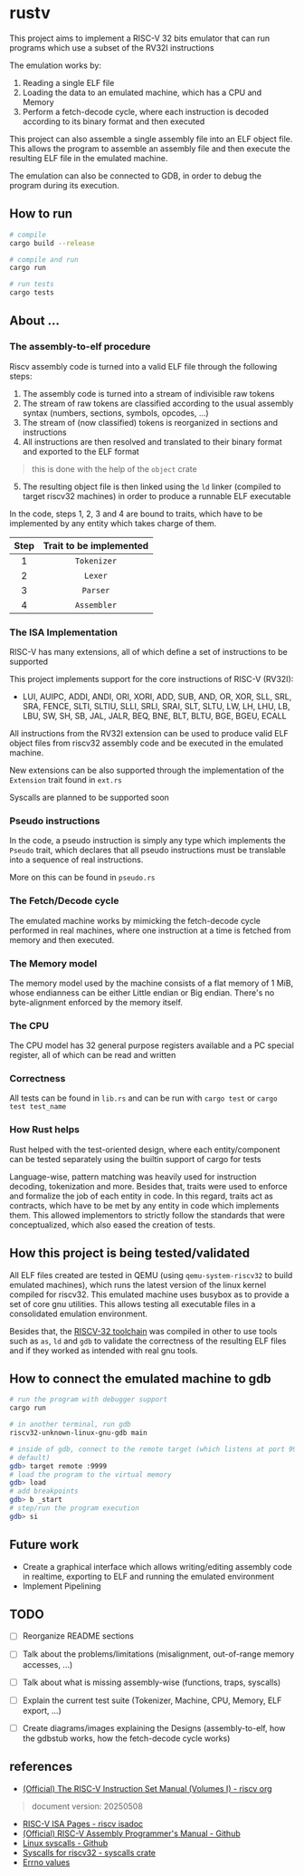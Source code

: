 # rustv
This project aims to implement a RISC-V 32 bits emulator that can run programs
which use a subset of the RV32I instructions

The emulation works by:
1. Reading a single ELF file
2. Loading the data to an emulated machine, which has a CPU and Memory
3. Perform a fetch-decode cycle, where each instruction is decoded according to
   its binary format and then executed

This project can also assemble a single assembly file into an ELF object file.
This allows the program to assemble an assembly file and then execute the
resulting ELF file in the emulated machine.

The emulation can also be connected to GDB, in order to debug the program
during its execution.


## How to run
```bash
# compile
cargo build --release

# compile and run
cargo run

# run tests
cargo tests
```


## About ...

### The assembly-to-elf procedure
Riscv assembly code is turned into a valid ELF file through the following
steps:
1. The assembly code is turned into a stream of indivisible raw tokens
2. The stream of raw tokens are classified according to the usual assembly
   syntax (numbers, sections, symbols, opcodes, ...)
3. The stream of (now classified) tokens is reorganized in sections and
   instructions
4. All instructions are then resolved and translated to their binary format and
   exported to the ELF format
> this is done with the help of the `object` crate
5. The resulting object file is then linked using the `ld` linker (compiled to
   target riscv32 machines) in order to produce a runnable ELF executable

In the code, steps 1, 2, 3 and 4 are bound to traits, which have to be
implemented by any entity which takes charge of them.

| Step | Trait to be implemented |
| :--: |  :---------------:  |
|   1  | `Tokenizer`         |
|   2  | `Lexer`             |
|   3  | `Parser`            |
|   4  | `Assembler`         |

### The ISA Implementation
RISC-V has many extensions, all of which define a set of instructions to be supported

This project implements support for the core instructions of RISC-V (RV32I):
* LUI, AUIPC, ADDI, ANDI, ORI, XORI, ADD, SUB, AND, OR, XOR, SLL, SRL, SRA,
FENCE, SLTI, SLTIU, SLLI, SRLI, SRAI, SLT, SLTU, LW, LH, LHU, LB, LBU, SW, SH,
SB, JAL, JALR, BEQ, BNE, BLT, BLTU, BGE, BGEU, ECALL

All instructions from the RV32I extension can be used to produce valid ELF
object files from riscv32 assembly code and be executed in the emulated machine.

New extensions can be also supported through the implementation of the
`Extension` trait found in `ext.rs`

Syscalls are planned to be supported soon

### Pseudo instructions
In the code, a pseudo instruction is simply any type which implements the
`Pseudo` trait, which declares that all pseudo instructions must be translable
into a sequence of real instructions.

More on this can be found in `pseudo.rs`

### The Fetch/Decode cycle
The emulated machine works by mimicking the fetch-decode cycle performed in
real machines, where one instruction at a time is fetched from memory and then
executed.

### The Memory model
The memory model used by the machine consists of a flat memory of 1 MiB, whose
endianness can be either Little endian or Big endian. There's no byte-alignment
enforced by the memory itself.

### The CPU
The CPU model has 32 general purpose registers available and a PC special
register, all of which can be read and written

### Correctness
All tests can be found in `lib.rs` and can be run with `cargo test` or `cargo
test test_name`

### How Rust helps
Rust helped with the test-oriented design, where each entity/component can be
tested separately using the builtin support of cargo for tests

Language-wise, pattern matching was heavily used for instruction decoding,
tokenization and more. Besides that, traits were used to enforce and formalize
the job of each entity in code. In this regard, traits act as contracts, which
have to be met by any entity in code which implements them. This allowed
implementors to strictly follow the standards that were conceptualized, which
also eased the creation of tests.




## How this project is being tested/validated
All ELF files created are tested in QEMU (using `qemu-system-riscv32` to build
emulated machines), which runs the latest version of the linux kernel compiled
for riscv32. This emulated machine uses busybox as to provide a set of core gnu
utilities. This allows testing all executable files in a consolidated emulation
environment.

Besides that, the [RISCV-32
toolchain](https://github.com/riscv-collab/riscv-gnu-toolchain) was compiled in
other to use tools such as `as`, `ld` and `gdb` to validate the correctness of
the resulting ELF files and if they worked as intended with real gnu tools.




## How to connect the emulated machine to gdb
```bash
# run the program with debugger support
cargo run

# in another terminal, run gdb
riscv32-unknown-linux-gnu-gdb main

# inside of gdb, connect to the remote target (which listens at port 9999 by
# default)
gdb> target remote :9999
# load the program to the virtual memory
gdb> load
# add breakpoints
gdb> b _start
# step/run the program execution
gdb> si
```



## Future work
* Create a graphical interface which allows writing/editing assembly code in
realtime, exporting to ELF and running the emulated environment
* Implement Pipelining



## TODO
* [ ] Reorganize README sections
* [ ] Talk about the problems/limitations (misalignment, out-of-range memory accesses, ...)
* [ ] Talk about what is missing assembly-wise (functions, traps, syscalls)
* [ ] Explain the current test suite (Tokenizer, Machine, CPU, Memory, ELF export, ...)
* [ ] Create diagrams/images explaining the Designs (assembly-to-elf, how the
gdbstub works, how the fetch-decode cycle works)




## references
* [(Official) The RISC-V Instruction Set Manual (Volumes I) - riscv org](https://lf-riscv.atlassian.net/wiki/spaces/HOME/pages/16154769/RISC-V+Technical+Specifications)
> document version: 20250508
* [RISC-V ISA Pages - riscv isadoc](https://msyksphinz-self.github.io/riscv-isadoc/html/rvi.html)
* [(Official) RISC-V Assembly Programmer's Manual - Github](https://github.com/riscv-non-isa/riscv-asm-manual)
* [Linux syscalls - Github](https://github.com/torvalds/linux/blob/master/arch/riscv/include/uapi/asm/unistd.h)
* [Syscalls for riscv32 - syscalls crate](https://docs.rs/syscalls/latest/syscalls/riscv32/enum.Sysno.html)
* [Errno values](https://gist.github.com/greggyNapalm/2413028)
